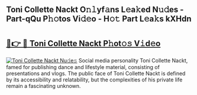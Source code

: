 ## Toni Collette Nackt O𝚗𝚕yf𝚊ns L𝚎a𝚔ed N𝚞𝚍es - Part-qQu P𝚑𝚘tos Vi𝚍𝚎o - H𝚘𝚝 Part L𝚎a𝚔s kXHdn

# <h2><a href="http://kf65ub7.oniu.top/?m=Toni+Collette+Nackt">🔗👉 🔴 Toni Collette Nackt P𝚑ot𝚘𝚜 V𝚒d𝚎o</a></h2>

[![Toni Collette Nackt Nu𝚍e𝚜](https://i.imgur.com/0qMVB7G.gif)](http://kf65ub7.oniu.top/?m=Toni+Collette+Nackt)
Social media personality Toni Collette Nackt, famed for publishing dance and lifestyle material, consisting of presentations and vlogs. The public face of Toni Collette Nackt is defined by its accessibility and relatability, but the complexities of his private life remain a fascinating unknown.  
